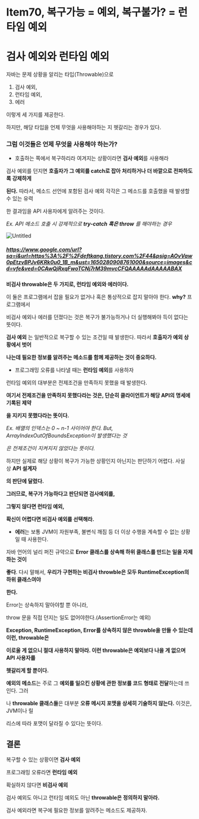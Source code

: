 # Item70, 복구가능 = 예외, 복구불가? = 런타임 예외

# 검사 예외와 런타임 예외

자바는 문제 상황을 알리는 타입(Throwable)으로 

1. 검사 예외, 
2. 런타임 예외, 
3. 에러 

이렇게 세 가지를 제공한다.

하지만, 해당 타입을 언제 무엇을 사용해야하는 지 헷갈리는 경우가 있다.

### **그럼 이것들은 언제 무엇을 사용해야 하는가?**

- 호출하는 쪽에서 복구하리라 여겨지는 상황이라면 **검사 예외**를 사용해라

검사 예외를 던지면 **호출자가 그 예외를 catch로 잡아 처리하거나 더 바깥으로 전파하도록 강제하게** 

**된다.** 따라서, 메소드 선언에 포함된 검사 예외 각각은 그 메소드를 호출했을 때 발생할 수 있는 유력

한 결과임을 API 사용자에게 알려주는 것이다.

*Ex. API 메소드 호출 시 강제적으로 **try-catch 혹은 throw** 를 해야하는 경우*

![Untitled](https://user-images.githubusercontent.com/72185011/163791980-d28c2331-933b-4155-bc01-dad3774f77c4.png)
##### https://www.google.com/url?sa=i&url=https%3A%2F%2Fdeftkang.tistory.com%2F44&psig=AOvVaw0pEtzvBPJv6KRk0u0_1B_m&ust=1650280908761000&source=images&cd=vfe&ved=0CAwQjRxqFwoTCNj7rM39mvcCFQAAAAAdAAAAABAX  

**비검사 throwable은 두 가지로, 런타임 예외와 에러이다.**

이 둘은 프로그램에서 잡을 필요가 없거나 혹은 통상적으로 잡지 말아야 한다. **why?** 프로그램에서 

비검사 예외나 에러를 던졌다는 것은 복구가 불가능하거나 더 실행해봐야 득이 없다는 뜻이다.

**검사 예외** 는 일반적으로 복구할 수 있는 조건일 때 발생한다. 따라서 **호출자가 예외 상황에서 벗어**

**나는데 필요한 정보를 알려주는 메소드를 함께 제공하는 것이 중요하다.**

- 프로그래밍 오류를 나타낼 때는 **런타임 예외**를 사용하자

런타임 예외의 대부분은 전제조건을 만족하지 못했을 때 발생한다.

**여기서 전제조건을 만족하지 못했다라는 것은, 단순히 클라이언트가 해당 API의 명세에 기록된 제약**

**을 지키지 못했다라는 뜻이다.**

 

*Ex. 배열의 인덱스는 0 ~ n-1 사이어야 한다. But, ArrayIndexOutOfBoundsException이 발생했다는 것*

*은 전제조건이 지켜지지 않았다는 뜻이다.*

하지만 실제로 해당 상황이 복구가 가능한 상황인지 아닌지는 판단하기 어렵다. 사실상 **API 설계자**

**의 판단에 달렸다.** 

**그러므로, 복구가 가능하다고 판단되면 검사예외를,** 

**그렇지 않다면 런타임 예외,** 

**확신이 어렵다면 비검사 예외를 선택해라.**

- **에러**는 보통 JVM이 자원부족, 불변식 깨짐 등 더 이상 수행을 계속할 수 없는 상황일 때 사용한다.

자바 언어의 널리 퍼진 규약으로 **Error 클래스를 상속해 하위 클래스를 만드는 일을 자제하는 것이** 

**좋다**. 다시 말해서, **우리가 구현하는 비검사 throwble은 모두 RuntimeException의 하위 클래스여야** 

**한다.**

Error는 상속하지 말아야할 뿐 아니라,

throw 문을 직접 던지는 일도 없어야한다.(AssertionError는 예외)

**Exception, RuntimeException, Error를 상속하지 않은 throwble을 만들 수 있는데 이런, throwable은** 

**이로울 게 없으니 절대 사용하지 말아라. 이런 throwable은 예외보다 나을 게 없으며 API 사용자를** 

**헷갈리게 할 뿐이다.**

**예외의 메소드**는 주로 그 **예외를 일으킨 상황에 관한 정보를 코드 형태로 전달**하는데 쓰인다. 그러

나 **throwable 클래스들**은 대부분 **오류 메시지 포맷을 상세히 기술하지 않는다.** 이것은, JVM이나 릴

리스에 따라 포맷이 달라질 수 있다는 뜻이다.

## 결론

복구할 수 있는 상황이면 **검사 예외**

프로그래밍 오류라면 **런타임 예외**

확실하지 않다면 **비검사 예외**

검사 예외도 아니고 런타임 예외도 아닌 **throwable은 정의하지 말아라.**

검사 예외라면 복구에 필요한 정보를 알려주는 메소드도 제공하자.
